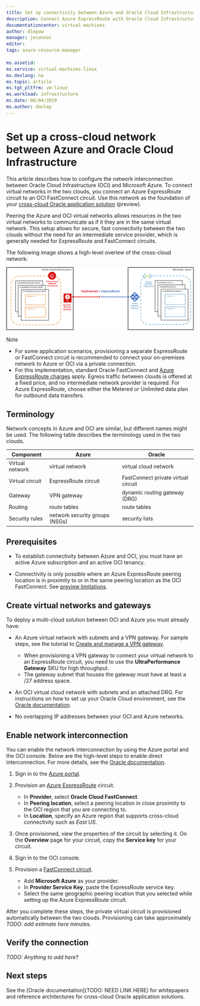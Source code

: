 ```yaml
---
title: Set up connectivity between Azure and Oracle Cloud Infrastructure | Microsoft Docs
description: Connect Azure ExpressRoute with Oracle Cloud Infrastructure (OCI) FastConnect to enable cross-cloud Oracle application solutions
documentationcenter: virtual-machines
author: dlepow
manager: jeconnoc
editor: 
tags: azure-resource-manager

ms.assetid: 
ms.service: virtual-machines-linux
ms.devlang: na
ms.topic: article
ms.tgt_pltfrm: vm-linux
ms.workload: infrastructure
ms.date: 06/04/2019
ms.author: danlep
---
```


# Set up a cross-cloud network between Azure and Oracle Cloud Infrastructure  

This article describes how to configure the network interconnection between Oracle Cloud Infrastructure (OCI) and Microsoft Azure. To connect virtual networks in the two clouds, you connect an Azure ExpressRoute circuit to an OCI FastConnect circuit. Use this network as the foundation of your [cross-cloud Oracle application solution](oracle-oci-overview.md) (preview).
 
Peering the Azure and OCI virtual networks allows resources in the two virtual networks to communicate as if it they are in the same virtual network. This setup allows for secure, fast connectivity between the two clouds without the need for an intermediate service provider, which is generally needed for ExpressRoute and FastConnect circuits.

The following image shows a high-level overiew of the cross-cloud network:

![](media/oracle-asm/azure-oci-connect.png)

> [!NOTE]
> * For some application scenarios, provisioning a separate ExpressRoute or FastConnect circuit is recommended to connect your on-premises network to Azure or OCI via a private connection. 
> * For this implementation, standard Oracle FastConnect and [Azure ExpressRoute charges](https://azure.microsoft.com/pricing/details/expressroute/) apply. Egress traffic between clouds is offered at a fixed price, and no intermediate network provider is required. For Azure ExpressRoute, choose either the Metered or Unlimited data plan for outbound data transfers.  
## Terminology

Network concepts in Azure and OCI are similar, but different names might be used. The following table describes the terminology used in the two clouds.

| Component	| Azure	| Oracle |
|---|----|----|
| Virtual network |	virtual network | virtual cloud network |
| Virtual circuit | ExpressRoute circuit |FastConnect private virtual circuit |
| Gateway | VPN gateway	| dynamic routing gateway (DRG) |
Routing | route tables | route tables |
| Security rules | network security groups (NSGs) | security lists |

## Prerequisites

* To establish connectivity between Azure and OCI, you must have an active Azure subscription and an active OCI tenancy.

* Connectivity is only possible where an Azure ExpressRoute peering location is in proximity to or in the same peering location as the OCI FastConnect. See [preview limitations](oracle-oci-overview.md#preview-limitations).

## Create virtual networks and gateways

To deploy a multi-cloud solution between OCI and Azure you must already have:

* An Azure virtual network with subnets and a VPN gateway. For sample steps, see the tutorial to [Create and manage a VPN gateway](../../../vpn-gateway/vpn-gateway-tutorial-create-gateway-powershell.md).

    * When provisioning a VPN gateway to connect your virtual network to an ExpressRoute circuit, you need to use the **UltraPerformance Gateway** SKU for high throughput. 
    * The gateway subnet that houses the gateway must have at least a /27 address space.

* An OCI virtual cloud network with subnets and an attached DRG. For instructions on how to set up your Oracle Cloud environment, see the [Oracle documentation](https://docs.cloud.oracle.com/iaas/Content/Network/Concepts/overview.htm). 

* No overlapping IP addresses between your OCI and Azure networks.

## Enable network interconnection

You can enable the network interconnection by using the Azure portal and the OCI console. Below are the high-level steps to enable direct interconnection. For more details, see the [Oracle documentation](https://docs.cloud.oracle.com/iaas/Content/Network/Concepts/azure.htm).

1. Sign in to the [Azure portal](https://portal.azure.com).
1. Provision an [Azure ExpressRoute](../../../expressroute/expressroute-howto-circuit-portal-resource-manager.md) circuit. 

    * In **Provider**, select **Oracle Cloud FastConnect**.
    *  In **Peering location**, select a peering location in close proximity to the OCI region that you are connecting to.
    * In **Location**, specify an Azure region that supports cross-cloud connectivity such as *East US*.
1. Once provisioned, view the properties of the circuit by selecting it. On the **Overview** page for your circuit, copy the **Service key** for your circuit.
1. Sign in to the OCI console.
1. Provision a [FastConnect circuit](https://docs.cloud.oracle.com/iaas/Content/Network/Concepts/fastconnectprovider.htm). 
    * Add **Microsoft Azure** as your provider.
    * In **Provider Service Key**, paste the ExpressRoute service key. 
    * Select the same geographic peering location that you selected while setting up the Azure ExpressRoute circuit.

After you complete these steps, the private virtual circuit is provisioned automatically between the two clouds. Provisioning can take approximately *TODO: add estimate here* minutes.

## Verify the connection 

*TODO: Anything to add here*?

## Next steps

See the [Oracle documentation](TODO: NEED LINK HERE) for whitepapers and reference architectures for cross-cloud Oracle application solutions.

 
